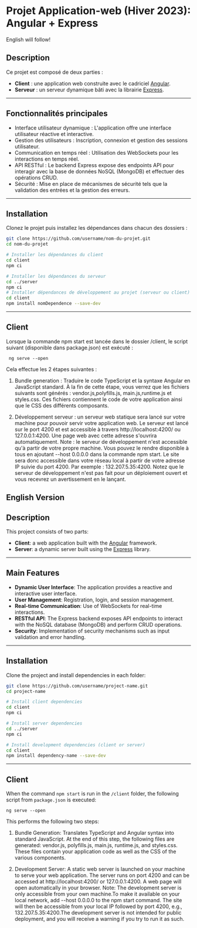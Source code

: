 # Projet Application-web (Hiver 2023): Angular + Express
English will follow!
## Description
Ce projet est composé de deux parties :
- **Client** : une application web construite avec le cadriciel [Angular](https://angular.io/).
- **Serveur** : un serveur dynamique bâti avec la librairie [Express](https://expressjs.com/).

---

## Fonctionnalités principales
- Interface utilisateur dynamique : L'application offre une interface utilisateur réactive et interactive.
- Gestion des utilisateurs : Inscription, connexion et gestion des sessions utilisateur.
- Communication en temps réel : Utilisation des WebSockets pour les interactions en temps réel.
- API RESTful : Le backend Express expose des endpoints API pour interagir avec la base de données NoSQL (MongoDB) et effectuer des opérations CRUD.
- Sécurité : Mise en place de mécanismes de sécurité tels que la validation des entrées et la gestion des erreurs.
---

## Installation

Clonez le projet puis installez les dépendances dans chacun des dossiers :

```bash
git clone https://github.com/username/nom-du-projet.git
cd nom-du-projet

# Installer les dépendances du client
cd client
npm ci

# Installer les dépendances du serveur
cd ../server
npm ci
# Installer dépendances de développement au projet (serveur ou client)
cd client
npm install nomDependence --save-dev
```

---

## Client
Lorsque la commande npm start est lancée dans le dossier /client, le script suivant (disponible dans package.json) est exécuté :
```
 ng serve --open
```
Cela effectue les 2 étapes suivantes :


1. Bundle generation : Traduire le code TypeScript et la syntaxe Angular en JavaScript standard. À la fin de cette étape, vous verrez que les fichiers suivants sont générés : vendor.js,polyfills.js, main.js,runtime.js et styles.css. Ces fichiers contiennent le code de votre application ainsi que le CSS des différents composants.


2. Développement serveur : un serveur web statique sera lancé sur votre machine pour pouvoir servir votre application web. Le serveur est lancé sur le port 4200 et est accessible à travers http://localhost:4200/ ou 127.0.0.1:4200. Une page web avec cette adresse s'ouvrira automatiquement.
Note : le serveur de développement n'est accessible qu'à partir de votre propre machine. Vous pouvez le rendre disponible à tous en ajoutant --host 0.0.0.0 dans la commande npm start. Le site sera donc accessible dans votre réseau local à partir de votre adresse IP suivie du port 4200. Par exemple : 132.207.5.35:4200. Notez que le serveur de développement n'est pas fait pour un déploiement ouvert et vous recevrez un avertissement en le lançant.

## English Version

## Description
This project consists of two parts:
- **Client**: a web application built with the [Angular](https://angular.io/) framework.
- **Server**: a dynamic server built using the [Express](https://expressjs.com/) library.

---

## Main Features
- **Dynamic User Interface**: The application provides a reactive and interactive user interface.
- **User Management**: Registration, login, and session management.
- **Real-time Communication**: Use of WebSockets for real-time interactions.
- **RESTful API**: The Express backend exposes API endpoints to interact with the NoSQL database (MongoDB) and perform CRUD operations.
- **Security**: Implementation of security mechanisms such as input validation and error handling.

---

## Installation

Clone the project and install dependencies in each folder:

```bash
git clone https://github.com/username/project-name.git
cd project-name

# Install client dependencies
cd client
npm ci

# Install server dependencies
cd ../server
npm ci

# Install development dependencies (client or server)
cd client
npm install dependency-name --save-dev
```

---
## Client
When the command `npm start` is run in the `/client` folder, the following script from `package.json` is executed:

```
ng serve --open
```

This performs the following two steps:

1. Bundle Generation: Translates TypeScript and Angular syntax into standard JavaScript.
At the end of this step, the following files are generated: vendor.js, polyfills.js, main.js, runtime.js, and styles.css.
These files contain your application code as well as the CSS of the various components.


2. Development Server: A static web server is launched on your machine to serve your web application.
The server runs on port 4200 and can be accessed at http://localhost:4200/ or 127.0.0.1:4200.
A web page will open automatically in your browser.
Note: The development server is only accessible from your own machine.To make it available on your local network, add --host 0.0.0.0 to the npm start command.
The site will then be accessible from your local IP followed by port 4200, e.g., 132.207.5.35:4200.The development server is not intended for public deployment,
and you will receive a warning if you try to run it as such.


